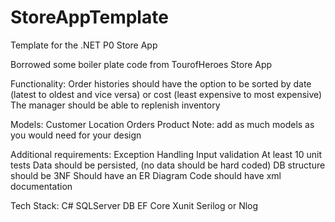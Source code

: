 # StoreAppTemplate
Template for the .NET P0 Store App

Borrowed some boiler plate code from TourofHeroes
Store App

Functionality:
Order histories should have the option to be sorted by date (latest to oldest and vice versa) or cost (least expensive to most expensive)
The manager should be able to replenish inventory

Models:
Customer
Location
Orders
Product
Note: add as much models as you would need for your design

Additional requirements:
Exception Handling
Input validation
At least 10 unit tests
Data should be persisted, (no data should be hard coded)
DB structure should be 3NF
Should have an ER Diagram
Code should have xml documentation

Tech Stack:
C#
SQLServer DB
EF Core
Xunit
Serilog or Nlog
